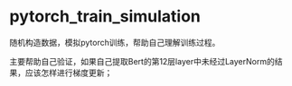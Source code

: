 # pytorch_train_simulation
随机构造数据，模拟pytorch训练，帮助自己理解训练过程。

主要帮助自己验证，如果自己提取Bert的第12层layer中未经过LayerNorm的结果，应该怎样进行梯度更新；
